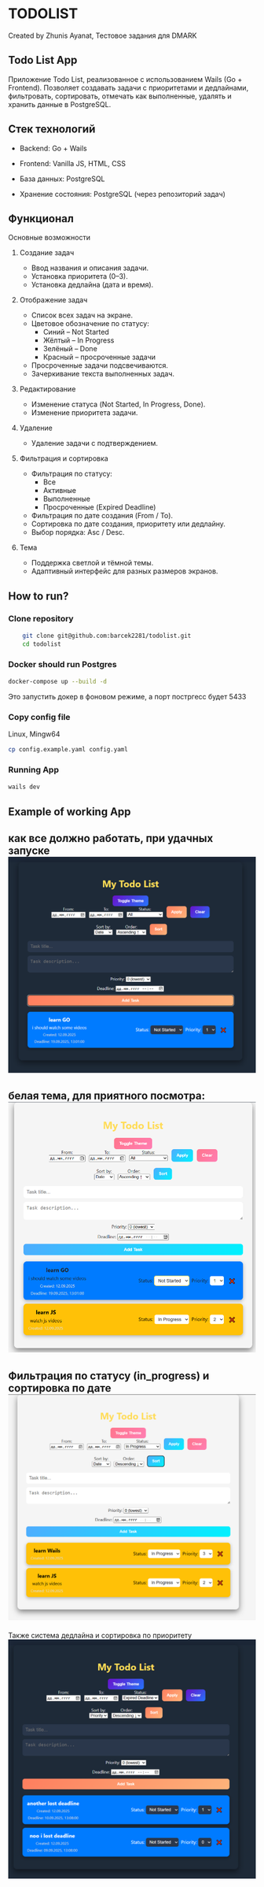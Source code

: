 # TODOLIST

Created by Zhunis Ayanat, Тестовое задания для DMARK

## Todo List App

Приложение Todo List, реализованное с использованием Wails (Go + Frontend). Позволяет создавать задачи с приоритетами и дедлайнами, фильтровать, сортировать, отмечать как выполненные, удалять и хранить данные в PostgreSQL.

## Стек технологий

- Backend: Go + Wails

- Frontend: Vanilla JS, HTML, CSS

- База данных: PostgreSQL

- Хранение состояния: PostgreSQL (через репозиторий задач)

##  Функционал
Основные возможности
1. Создание задач
    - Ввод названия и описания задачи.
    - Установка приоритета (0–3).
    - Установка дедлайна (дата и время).
2. Отображение задач
    - Список всех задач на экране.
    - Цветовое обозначение по статусу:
        - Синий – Not Started
        - Жёлтый – In Progress
        - Зелёный – Done
        - Красный – просроченные задачи
    - Просроченные задачи подсвечиваются.
    - Зачеркивание текста выполненных задач.

3. Редактирование
    - Изменение статуса (Not Started, In Progress, Done).
    - Изменение приоритета задачи.

4. Удаление
    - Удаление задачи с подтверждением.

5. Фильтрация и сортировка
    - Фильтрация по статусу:
        - Все
        - Активные
        - Выполненные
        - Просроченные (Expired Deadline)
    - Фильтрация по дате создания (From / To).
    - Сортировка по дате создания, приоритету или дедлайну.
    - Выбор порядка: Asc / Desc.
6. Тема
    - Поддержка светлой и тёмной темы.
    - Адаптивный интерфейс для разных размеров экранов.
## How to run?
### Clone repository
```bash
    git clone git@github.com:barcek2281/todolist.git
    cd todolist
```

### Docker should run Postgres

```bash
docker-compose up --build -d
```
Это запустить докер в фоновом режиме, а порт постргесс будет 5433

### Copy config file

Linux, Mingw64
```bash
cp config.example.yaml config.yaml
```

### Running App

```bash
wails dev
```

## Example of working App
как все должно работать, при удачных запуске
<img src="./img/example_1.png">
---
белая тема, для приятного посмотра:
<img src="./img/example_2.png">
---
Фильтрация по статусу (in_progress) и сортировка по дате
<img src="./img/example_3.png">
---
Также система дедлайна и сортировка по приоритету
<img src="./img/example_4.png">